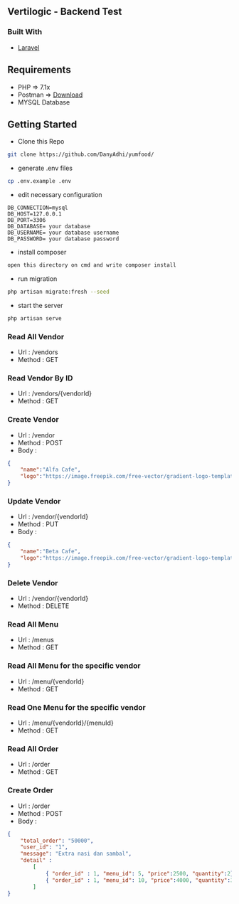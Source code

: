 <h2>Vertilogic - Backend Test</h2>

### Built With
* [Laravel](https://laravel.com/)

## Requirements
* PHP => 7.1x
* Postman => [Download](https://www.getpostman.com/downloads/)
* MYSQL Database

## Getting Started
* Clone this Repo
```bash
git clone https://github.com/DanyAdhi/yumfood/
```
* generate .env files
```bash
cp .env.example .env
```
* edit necessary configuration 
```
DB_CONNECTION=mysql
DB_HOST=127.0.0.1
DB_PORT=3306
DB_DATABASE= your database
DB_USERNAME= your database username
DB_PASSWORD= your database password
```
* install composer
```bash
open this directory on cmd and write composer install
```
* run migration
```bash
php artisan migrate:fresh --seed
```

* start the server

```bash
php artisan serve
```


### Read All Vendor
* Url : /vendors
* Method : GET

### Read Vendor By ID
* Url : /vendors/{vendorId}
* Method : GET


### Create Vendor

* Url : /vendor
* Method : POST
* Body :

```json
{
	"name":"Alfa Cafe",
	"logo":"https://image.freepik.com/free-vector/gradient-logo-template-with-abstract-shape_23-2148204210.jpg"
}
```

### Update Vendor

* Url : /vendor/{vendorId}
* Method : PUT
* Body :

```json
{
	"name":"Beta Cafe",
	"logo":"https://image.freepik.com/free-vector/gradient-logo-template-with-abstract-shape_23-2148204210.jpg"
}
```
### Delete Vendor

* Url : /vendor/{vendorId}
* Method : DELETE



### Read All Menu
* Url : /menus
* Method : GET

### Read All Menu for the specific vendor
* Url : /menu/{vendorId}
* Method : GET

### Read One Menu for the specific vendor
* Url : /menu/{vendorId}/{menuId}
* Method : GET


### Read All Order
* Url : /order
* Method : GET


### Create Order
* Url : /order
* Method : POST
* Body :

```json
{
	"total_order": "50000",
	"user_id": "1",
	"message": "Extra nasi dan sambal",
	"detail" :
        [
            { "order_id" : 1, "menu_id": 5, "price":2500, "quantity":2},
            { "order_id" : 1, "menu_id": 10, "price":4000, "quantity":3}
	    ]
}
```
